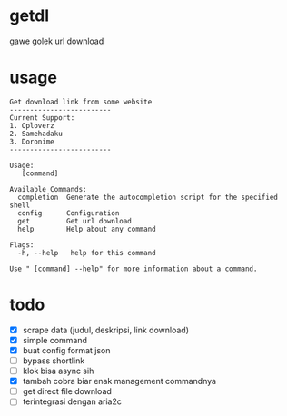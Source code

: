 # getdl

gawe golek url download



# usage
```
Get download link from some website
-------------------------
Current Support:
1. Oploverz
2. Samehadaku
3. Doronime
-------------------------

Usage:
   [command]

Available Commands:
  completion  Generate the autocompletion script for the specified shell
  config      Configuration
  get         Get url download
  help        Help about any command

Flags:
  -h, --help   help for this command

Use " [command] --help" for more information about a command.
```

# todo

- [x] scrape data (judul, deskripsi, link download)
- [x] simple command
- [x] buat config format json
- [ ] bypass shortlink
- [ ] klok bisa async sih
- [x] tambah cobra biar enak management commandnya
- [ ] get direct file download
- [ ] terintegrasi dengan aria2c
